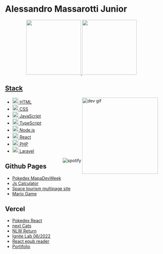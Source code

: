 
# Alessandro Massarotti Junior

<div align="center">
  <a href="https://github.com/Alessandro-Massarotti-Jr">
  <img height="180em" src="https://github-readme-stats.vercel.app/api?username=alessandro-massarotti-jr&show_icons=true&title_color=ff0000&text_color=ffffff&icon_color=c7c7c7&border_color=ffffff&bg_color=0,000000,222&include_all_commits=true&count_private=true"/>
  <img height="180em" src="https://github-readme-stats.vercel.app/api/top-langs/?username=alessandro-massarotti-jr&layout=donut&langs_count=5&&title_color=ff0000&text_color=ffffff&icon_color=c7c7c7&border_color=ffffff&bg_color=0,000000,222"/>
</div>

## Stack

<img align="right" src="https://media.giphy.com/media/5eLDrEaRGHegx2FeF2/giphy.gif" width="250" height="250" alt="dev gif"/>

  
- <a href="https://developer.mozilla.org/pt-BR/docs/Web/HTML">
    <img src="https://cdn.jsdelivr.net/gh/devicons/devicon/icons/html5/html5-original-wordmark.svg" alt="HTML Icon" style="height: 20px; width: 20px;"/> HTML
  </a>
  
- <a href="https://developer.mozilla.org/pt-BR/docs/Web/CSS">
    <img src="https://cdn.jsdelivr.net/gh/devicons/devicon/icons/css3/css3-original-wordmark.svg" alt="CSS Icon" style="height: 20px; width: 20px;"/> CSS
  </a>
  
- <a href="https://developer.mozilla.org/pt-BR/docs/Web/JavaScript">
    <img src="https://cdn.jsdelivr.net/gh/devicons/devicon/icons/javascript/javascript-original.svg" alt="JavaScript Icon" style="height: 20px; width: 20px;"/> JavaScript
  </a>
  
- <a href="https://www.typescriptlang.org/">
    <img src="https://cdn.jsdelivr.net/gh/devicons/devicon/icons/typescript/typescript-original.svg" alt="TypeScript Icon" style="height: 20px; width: 20px;"/> TypeScript
  </a>
  
- <a href="https://nodejs.dev/learn">
    <img src="https://cdn.jsdelivr.net/gh/devicons/devicon/icons/nodejs/nodejs-original.svg" alt="Node.js Icon" style="height: 20px; width: 20px;"/> Node.js
  </a>
  
- <a href="https://reactjs.org/">
    <img src="https://cdn.jsdelivr.net/gh/devicons/devicon/icons/react/react-original.svg" alt="React Icon" style="height: 20px; width: 20px;"/> React
  </a>
  
- <a href="https://www.php.net/docs.php">
    <img src="https://cdn.jsdelivr.net/gh/devicons/devicon/icons/php/php-original.svg" alt="PHP Icon" style="height: 20px; width: 20px;"/> PHP
  </a>
  
- <a href="https://laravel.com/">
    <img src="https://cdn.jsdelivr.net/gh/devicons/devicon/icons/laravel/laravel-plain.svg" alt="Laravel Icon" style="height: 20px; width: 20px;"/> Laravel
  </a>

<img align="right" src="https://spotify-github-profile.vercel.app/api/view.svg?uid=21eb5qmsxxlhkmrmglzuiqhyq&redirect=true][https://spotify-github-profile.vercel.app/api/view.svg?uid=21eb5qmsxxlhkmrmglzuiqhyq&cover_image=true&theme=default&show_offline=true&background_color=121212&interchange=true&bar_color=53b14f&bar_color_cover=true" alt="spotify">

<div>
  <h2>Github Pages</h2> 
  <ul>
    <li><a href="https://alessandro-massarotti-jr.github.io/Pokedex-MapaDevWeek/" target="_blank">Pokedex MapaDevWeek</a></li>
    <li><a href="https://alessandro-massarotti-jr.github.io/Js-Calculator/" target="_blank">Js Calculator</a></li>
    <li><a href="https://alessandro-massarotti-jr.github.io/space-tourism-multipage-site/" target="_blank">Space tourism multipage site</a></li>
    <li><a href="https://alessandro-massarotti-jr.github.io/Mario-game/" target="_blank">Mario Game</a></li>
  </ul>
  <h2>Vercel</h2>
  <ul>
     <li><a href="https://pokedex-react-ten.vercel.app/" target="_blank">Pokedex React</a></li>
     <li><a href="https://next-cats.vercel.app/" target="_blank">next Cats</a></li>
    <li><a href="https://nlw-return-impulse-topaz.vercel.app/" target="_blank">NLW Return</a></li>
    <li><a href="https://iginite-lab-06-2022.vercel.app/" target="_blank">Ignite Lab 06/2022</a></li>
    <li><a href="https://react-epub-reader.vercel.app/" target="_blank">React epub reader</a></li>
     <li><a href="https://alessandro-massarotti-junior.vercel.app/" target="_blank">Portifolio</a></li>
  </ul>
</div>



